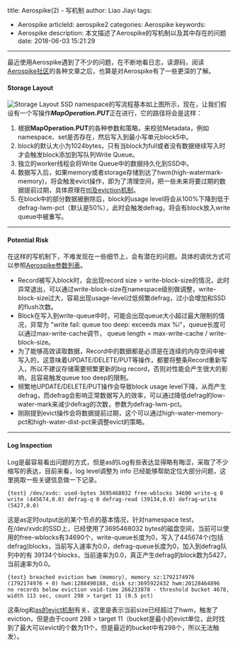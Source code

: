 title: Aerospike(2) - 写机制
author: Liao Jiayi
tags:
  - Aerospike
articleId: aerospike2
categories: Aerospike
keywords:
  - Aerospike
description: 本文描述了Aerospike的写机制以及其中存在的问题
date: 2018-06-03 15:21:29
---
最近使用Aerospike遇到了不少的问题，在不断地看日志，读源码，阅读[Aerospike社区](https://discuss.aerospike.com/t/device-overload-when-map-size-is-too-big/5206)的各种文章之后，也算是对Aerospike有了一些更深的了解。

#### Storage Layout
![Storage Layout][1]
SSD namespace的写流程基本如上图所示，现在，让我们假设有一个写操作***MapOperation.PUT***正在进行，它的路径将会是这样：  
1. 根据**MapOperation.PUT**的各种参数和策略，来校验Metadata，例如namespace、set是否存在，然后写入到最小写单元block5中。  
2. block的默认大小为1024bytes，只有当block为full或者没有数据继续写入时才会触发block添加到写队列Write Queue。  
3. 独立的worker线程会将Write Queue中的数据持久化到SSD中。  
4. 数据写入后，如果memory或者storage存储到达了hwm(high-watermark-memory)，将会触发evict操作，即为了清理空间，把一些未来将要过期的数据提前过期，具体原理在[ttl及eviction机制](https://discuss.aerospike.com/t/records-ttl-and-evictions-for-aerospike-server-version-prior-to-3-8/737)。  
5. 在block中的部分数据被删除后，block的usage level将会从100%下降到低于defrag-lwm-pct（默认是50%），此时会触发defrag，将会有block放入write queue中被重写。  

***
#### Potential Risk
在这样的写机制下，不难发现在一些细节上，会有潜在的问题。具体的调优方式可以参照[Aerospike参数列表](https://www.aerospike.com/docs/reference/configuration#write-block-size)。
* Record被写入block时，会出现record size >  write-block-size的情况，此时异常退出，可以通过write-block-size在namespace级别做调整，write-block-size过大，容易出现usage-level过低频繁defrag，过小会增加和SSD的flush次数。
* Block在写入到write-queue中时，可能会出现queue大小超过最大限制的情况，异常为 "write fail: queue too deep: exceeds max %i"，queue长度可以通过max-write-cache调节， queue length = max-write-cache / write-block-size。
* 为了能够高效读取数据，Record中的数据都是必须是在连续的内存空间中被写入的，这意味着UPDATE/DELETE/PUT等操作，都要将整条Record重新写入，所以不建议存储需要频繁更新的big record，否则对性能会产生很大的影响，且容易触发queue too deep的限制。
* 频繁地UPDATE/DELETE/PUT操作会导致block usage level下降，从而产生defrag，而defrag会影响正常数据写入的效率，可以通过降低defrag的low-water-mark来减少defrag的次数，参数为defrag-lwm-pct。
* 刚刚提到evict操作会将数据提前过期，这个可以通过high-water-memory-pct和high-water-dist-pct来调整evict的策略。

***
#### Log Inspection
Log是最容易看出问题的方式，但是as的Log有些表达显得略有晦涩，采取了不少缩写的表达，目前来看，log level调整为 info 已经能够帮助定位大部分问题，这里挑取一些关键信息做一下记录。
```
{test} /dev/xvdc: used-bytes 3695468032 free-wblocks 34690 write-q 0 write (445674,0.0) defrag-q 0 defrag-read (39134,0.0) defrag-write (5427,0.0)
```
这是as定时output出的某个节点的基本情况，针对namespace test，在/dev/xvdc的SSD上，已经使用了3695468032 bytes的磁盘空间，当前可以使用的free-wblocks有34690个，write-queue长度为0，写入了445674个(包括defrag)blocks，当前写入速率为0.0，defrag-queue长度为0，加入到defrag队列中的有 39134个blocks，当前速率为0.0，真正产生defrag的block数为5427，当前速率为0.0。
```
{test} breached eviction hwm (memory), memory sz:1792174976 (1792174976 + 0) hwm:1288490188, disk sz:3695922432 hwm:20128464896
no records below eviction void-time 266233878 - threshold bucket 4678, width 113 sec, count 298 > target 11 (0.5 pct)
```
这条log和[as的evict机制](https://discuss.aerospike.com/t/records-ttl-and-evictions-for-aerospike-server-version-prior-to-3-8/737)有关，这里是表示当前size已经超过了hwm，触发了eviction，但是由于count 298 > target 11（bucket是最小的evict单位，此时找到了最大可以evict的个数为11个，但是最近的bucket中有298个，所以无法触发）。


































[1]: http://liaojiayi.com/assets/aerospike0.png
